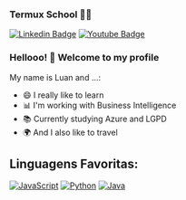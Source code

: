 ### Termux School :man_technologist:

[![Linkedin Badge](https://img.shields.io/badge/-LinkedIn-blue?style=flat-square&logo=Linkedin&logoColor=white&link=https://www.linkedin.com/in/termuxschool/)](https://www.linkedin.com/in/termuxschool/)
[![Youtube Badge](https://img.shields.io/badge/-YouTube-c14438?style=flat-square&logo=YouTube&logoColor=white&link=https://youtube.com/channel/UCeBcbCHPAIricf9EGm2PQZw/)](https://youtube.com/channel/UCeBcbCHPAIricf9EGm2PQZw/)

### Hellooo! 👋 Welcome to my profile

My name is Luan and ...:

 - 😄 I really like to learn
 - 📊 I'm working with Business Intelligence
 - 📚 Currently studying Azure and LGPD
 - 🌍 And I also like to travel
## Linguagens Favoritas:

[![JavaScript](https://img.shields.io/badge/JavaScript-yellow?style=for-the-badge&logo=javascript&logoColor=white&labelColor=101010)]()
[![Python](https://img.shields.io/badge/Python-00BCD4?style=for-the-badge&logo=python&logoColor=white&labelColor=101010)]()
[![Java](https://img.shields.io/badge/Java-red?style=for-the-badge&logo=java&logoColor=white&labelColor=101010)]()
